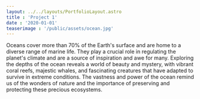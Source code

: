 ```yaml
---
layout: ../../layouts/PortfolioLayout.astro
title : 'Project 1'
date : '2020-01-01'
teaserimage : '/public/assets/ocean.jpg'
---
```

Oceans cover more than 70% of the Earth's surface and are home to a diverse range of marine life. They play a crucial role in regulating the planet's climate and are a source of inspiration and awe for many. Exploring the depths of the ocean reveals a world of beauty and mystery, with vibrant coral reefs, majestic whales, and fascinating creatures that have adapted to survive in extreme conditions. The vastness and power of the ocean remind us of the wonders of nature and the importance of preserving and protecting these precious ecosystems.